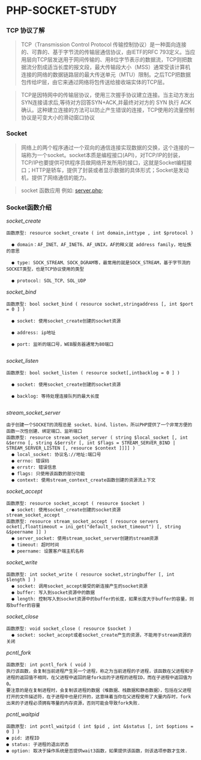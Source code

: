 # PHP-SOCKET-STUDY  

### TCP 协议了解

> TCP（Transmission Control Protocol 传输控制协议）是一种面向连接的、可靠的、基于字节流的传输层通信协议，由IETF的RFC 793定义。当应用层向TCP层发送用于网间传输的、用8位字节表示的数据流，TCP则把数据流分割成适当长度的报文段，最大传输段大小（MSS）通常受该计算机连接的网络的数据链路层的最大传送单元（MTU）限制。之后TCP把数据包传给IP层，由它来通过网络将包传送给接收端实体的TCP层。

> TCP是因特网中的传输层协议，使用三次握手协议建立连接。当主动方发出SYN连接请求后,等待对方回答SYN+ACK,并最终对对方的 SYN 执行 ACK 确认。这种建立连接的方法可以防止产生错误的连接，TCP使用的流量控制协议是可变大小的滑动窗口协议

### Socket

> 网络上的两个程序通过一个双向的通信连接实现数据的交换，这个连接的一端称为一个socket。socket本质是编程接口(API)，对TCP/IP的封装，TCP/IP也要提供可供程序员做网络开发所用的接口，这就是Socket编程接口；HTTP是轿车，提供了封装或者显示数据的具体形式；Socket是发动机，提供了网络通信的能力。

> socket 函数应用 例如: [server.php](./code/server.php);

### Socket函数介绍

*socket_create*
```
函数原型: resource socket_create ( int domain,inttype , int $protocol )

  ● domain：AF_INET、AF_INET6、AF_UNIX，AF的释义就 address family，地址族的意思
  
  ● type: SOCK_STREAM、SOCK_DGRAM等，最常用的就是SOCK_STREAM，基于字节流的SOCKET类型，也是TCP协议使用的类型
  
  ● protocol: SOL_TCP、SOL_UDP
```  
*socket_bind*

```
函数原型: bool socket_bind ( resource socket,stringaddress [, int $port = 0 ] )
  
  ● socket: 使用socket_create创建的socket资源
  
  ● address: ip地址
  
  ● port: 监听的端口号，WEB服务器通常为80端口
  
```
*socket_listen*

```
函数原型: bool socket_listen ( resource socket[,intbacklog = 0 ] )
  
  ● socket: 使用socket_create创建的socket资源
  
  ● backlog: 等待处理连接队列的最大长度
  
```
*stream_socket_server*

```
由于创建一个SOCKET的流程总是 socket、bind、listen，所以PHP提供了一个非常方便的函数一次性创建、绑定端口、监听端口
函数原型: resource stream_socket_server ( string $local_socket [, int &$errno [, string &$errstr [, int $flags = STREAM_SERVER_BIND | STREAM_SERVER_LISTEN [, resource $context ]]]] )
  ● local_socket: 协议名://地址:端口号
  ● errno: 错误码
  ● errstr: 错误信息
  ● flags: 只使用该函数的部分功能
  ● context: 使用stream_context_create函数创建的资源流上下文
```

*socket_accept*

```
函数原型: resource socket_accept ( resource $socket )
  ● socket: 使用socket_create创建的socket资源
stream_socket_accept
函数原型: resource stream_socket_accept ( resource servers​ocket[,floattimeout = ini_get("default_socket_timeout") [, string &$peername ]] )
  ● server_socket: 使用stream_socket_server创建的stream资源
  ● timeout: 超时时间
  ● peername: 设置客户端主机名称
```

*socket_write*

```
函数原型: int socket_write ( resource socket,stringbuffer [, int $length ] )
  ● socket: 调用socket_accept接受的新连接产生的socket资源
  ● buffer: 写入到socket资源中的数据
  ● length: 控制写入到socket资源中的buffer的长度，如果长度大于buffer的容量，则取buffer的容量
```

*socket_close*

```
函数原型: void socket_close ( resource $socket )
  ● socket: socket_accept或者socket_create产生的资源，不能用于stream资源的关闭
```

*pcntl_fork*

```
函数原型: int pcntl_fork ( void )
执行该函数，会复制当前进程产生另一个进程，称之为当前进程的子进程，该函数在父进程和子进程的返回值不相同，在父进程中返回的是fork出的子进程的进程ID，而在子进程中返回值为0。
要注意的是在复制进程时，会复制该进程的数据（堆数据、栈数据和静态数据），包括在父进程打开的文件描述符，在子进程中也是打开的，这意味着当你在父进程使用了大量内存时，fork出来的子进程必须拥有等量的内存资源，否则可能会导致fork失败.

```
*pcntl_waitpid*

```
函数原型: int pcntl_waitpid ( int $pid , int &$status [, int $options = 0 ] )
● pid: 进程ID
● status: 子进程的退出状态
● option: 取决于操作系统是否提供wait3函数，如果提供该函数，则该选项参数才生效.
```